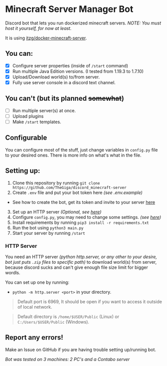 # Minecraft Server Manager Bot
Discord bot that lets you run dockerized minecraft servers.
*NOTE: You must host it yourself, for now at least.*

It is using [itzg/docker-minecraft-server](https://github.com/itzg/docker-minecraft-server).

## You can:
- [x] Configure server properties (inside of `/start` command)
- [x] Run multiple Java Edition versions. (I tested from 1.19.3 to 1.7.10)
- [x] Upload/Download world(s) to/from server.
- [x] Fully use server console in a discord text channel.

## You can't (but its planned ~~somewhat~~)
- [ ] Run multiple server(s) at once.
- [ ] Upload plugins
- [ ] Make `/start` templates.

## Configurable
You can configure most of the stuff, just change variables in `config.py` file to your desired ones.
There is more info on what's what in the file.

## Setting up:
1. Clone this repository by running `git clone https://github.com/TheGiga/discord_minecraft-server`
2. Create `.env` file and put your bot token here *(see .env.example)*
- See how to create the bot, get its token and invite to your server [here](https://guide.pycord.dev/getting-started/creating-your-first-bot)
3. Set up an HTTP server *(Optional, see [here](https://github.com/TheGiga/discord_minecraft-server#http-server))*
4. Configure `config.py`, you may need to change some settings. *(see [here](https://github.com/TheGiga/discord_minecraft-server#configurable))*
5. Install requirements by running `pip3 install -r requirements.txt`
6. Run the bot using `python3 main.py`
7. Start your server by running `/start` 


### HTTP Server
You need an HTTP server *(python http.server, or any other to your desire, bot just puts `.zip` files to specific path)* to download world(s) from server, because discord sucks and can't give enough file size limit for bigger wordls.

You can set up one by running:
- `python -m http.server <port>` in your directory. 
> Default port is 6969, It should be open if you want to access it outside of local network.

> Default directory is `/home/$USER/Public` (Linux) or `C:/Users/$USER/Public` (Windows). 

## Report any errors!
Make an Issue on GitHub if you are having trouble setting up/running bot.

*Bot was tested on 3 machines: 2 PC's and a Contabo server*

